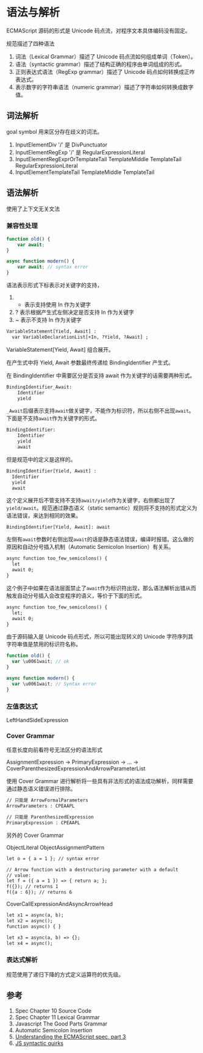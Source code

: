 # 语法与解析

ECMAScript 源码的形式是 Unicode 码点流，对程序文本具体编码没有固定。

规范描述了四种语法

1. 词法（Lexical Grammar）描述了 Unicode 码点流如何组成单词（Token）。
1. 语法（syntactic grammar）描述了结构正确的程序由单词组成的形式。
1. 正则表达式语法（RegExp grammar）描述了 Unicode 码点如何转换成正咋表达式。
1. 表示数字的字符串语法（numeric grammar）描述了字符串如何转换成数字值。

## 词法解析

goal symbol 用来区分存在歧义的词法。

1. InputElementDiv '/' 是 DivPunctuator
1. InputElementRegExp '/' 是 RegularExpressionLiteral
1. InputElementRegExprOrTemplateTail TemplateMiddle TemplateTail RegularExpressionLiteral
1. InputElementTemplateTail TemplateMiddle TemplateTail

## 语法解析

使用了上下文无关文法

### 兼容性处理

```js
function old() {
    var await;
}

async function modern() {
    var await; // syntax error
}
```

语法表示形式下标表示对关键字的支持，

1.  -   表示支持使用 In 作为关键字
1.  ? 表示根据产生式左侧决定是否支持 In 作为关键字
1.  ~ 表示不支持 In 作为关键字

```txt
VariableStatement[Yield, Await] :
  var VariableDeclarationList[+In, ?Yield, ?Await] ;
```

VariableStatement[Yield, Await] 组合展开。

在产生式中将 Yield, Await 参数最终传递给 BindingIdentifier 产生式。

在 BindingIdentifier 中需要区分是否支持 await 作为关键字的话需要两种形式。

```txt
BindingIdentifier_Await:
    Identifier
    yield
```

`_Await`后缀表示支持`await`做关键字，不能作为标识符，所以右侧不出现`await`。下面是不支持`await`作为关键字的形式。

```txt
BindingIdentifier:
    Identifier
    yield
    await
```

但是规范中的定义是这样的。

```txt
BindingIdentifier[Yield, Await] :
  Identifier
  yield
  await
```

这个定义展开后不管支持不支持`await/yield`作为关键字，右侧都出现了`yield/await`。规范通过静态语义（static semantic）规则将不支持的形式定义为语法错误，来达到相同的效果。

```
BindingIdentifier[Yield, Await]: await
```

左侧有`await`参数时右侧出现`await`的话是静态语法错误，编译时报错。这么做的原因和自动分号插入机制（Automatic Semicolon Insertion）有关系。

```txt
async function too_few_semicolons() {
  let
  await 0;
}
```

这个例子中如果在语法层面禁止了`await`作为标识符出现，那么语法解析出错从而触发自动分号插入会改变程序的语义，等价于下面的形式。

```txt
async function too_few_semicolons() {
  let;
  await 0;
}
```

由于源码输入是 Unicode 码点形式，所以可能出现转义的 Unicode 字符序列其字符串值是禁用的标识符名称。

```js
function old() {
  var \u0061wait; // ok
}

async function modern() {
  var \u0061wait; // Syntax error
}
```

### 左值表达式

LeftHandSideExpression

### Cover Grammar

任意长度向前看符号无法区分的语法形式

AssignmentExpression -> PrimaryExpression -> ... -> CoverParenthesizedExpressionAndArrowParameterList

使用 Cover Grammar 进行解析将一些具有非法形式的语法成功解析，同样需要通过静态语义错误进行排除。

```txt
// 只能是 ArrowFormalParameters
ArrowParameters : CPEAAPL

// 只能是 ParenthesizedExpression
PrimaryExpression : CPEAAPL
```

另外的 Cover Grammar

ObjectLiteral ObjectAssignmentPattern

```txt
let o = { a = 1 }; // syntax error

// Arrow function with a destructuring parameter with a default
// value:
let f = ({ a = 1 }) => { return a; };
f({}); // returns 1
f({a : 6}); // returns 6
```

CoverCallExpressionAndAsyncArrowHead

```txt
let x1 = async(a, b);
let x2 = async();
function async() { }

let x3 = async(a, b) => {};
let x4 = async();
```

### 表达式解析

规范使用了递归下降的方式定义运算符的优先级。

## 参考

1. Spec Chapter 10 Source Code
1. Spec Chapter 11 Lexical Grammar
1. Javascript The Good Parts Grammar
1. Automatic Semicolon Insertion
1. [Understanding the ECMAScript spec, part 3](https://v8.dev/blog/understanding-ecmascript-part-3)
1. [JS syntactic quirks](https://github.com/mozilla-spidermonkey/jsparagus/blob/master/js-quirks.md#readme)
